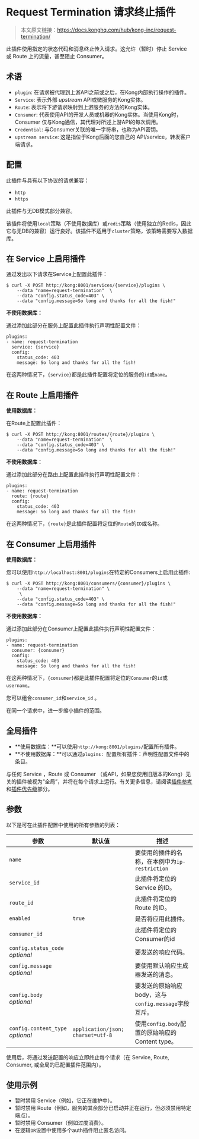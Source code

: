 # Request Termination 请求终止插件

> 本文原文链接：https://docs.konghq.com/hub/kong-inc/request-termination/

此插件使用指定的状态代码和消息终止传入请求。这允许（暂时）停止 Service 或 Route 上的流量，甚至阻止 Consumer。

## 术语

- `plugin`: 在请求被代理到上游API之前或之后，在Kong内部执行操作的插件。
- `Service`: 表示外部 *upstream* API或微服务的Kong实体。
- `Route`: 表示将下游请求映射到上游服务的方法的Kong实体。
- `Consumer`: 代表使用API的开发人员或机器的Kong实体。当使用Kong时，Consumer 仅与Kong通信，其代理对所述上游API的每次调用。
- `Credential`: 与Consumer关联的唯一字符串，也称为API密钥。
- `upstream service`: 这是指位于Kong后面的您自己的 API/service，转发客户端请求。

## 配置

此插件与具有以下协议的请求兼容：

- `http`
- `https`

此插件与无DB模式部分兼容。

该插件将使用`local`策略（不使用数据库）或`redis`策略（使用独立的Redis，因此它与无DB的兼容）运行良好。该插件不适用于`cluster`策略，该策略需要写入数据库。

## 在 Service 上启用插件

通过发出以下请求在Service上配置此插件：
```
$ curl -X POST http://kong:8001/services/{service}/plugins \
    --data "name=request-termination"  \
    --data "config.status_code=403" \
    --data "config.message=So long and thanks for all the fish!"
```

**不使用数据库：**

通过添加此部分在服务上配置此插件执行声明性配置文件：

```
plugins:
- name: request-termination
  service: {service}
  config: 
    status_code: 403
    message: So long and thanks for all the fish!
```
在这两种情况下，`{service}`都是此插件配置将定位的服务的`id`或`name`。

## 在 Route 上启用插件

**使用数据库：**

在Route上配置此插件：

```
$ curl -X POST http://kong:8001/routes/{route}/plugins \
    --data "name=request-termination"  \
    --data "config.status_code=403" \
    --data "config.message=So long and thanks for all the fish!"
```

**不使用数据库：**

通过添加此部分在路由上配置此插件执行声明性配置文件：

```
plugins:
- name: request-termination
  route: {route}
  config: 
    status_code: 403
    message: So long and thanks for all the fish!
```

在这两种情况下，`{route}`是此插件配置将定位的`Route`的`ID`或名称。

## 在 Consumer 上启用插件

**使用数据库：**

您可以使用`http://localhost:8001/plugins`在特定的Consumers上启用此插件:

```
$ curl -X POST http://kong:8001/consumers/{consumer}/plugins \
    --data "name=request-termination" \
     \
    --data "config.status_code=403" \
    --data "config.message=So long and thanks for all the fish!"
```

**不使用数据库：**

通过添加此部分在Consumer上配置此插件执行声明性配置文件：

```
plugins:
- name: request-termination
  consumer: {consumer}
  config: 
    status_code: 403
    message: So long and thanks for all the fish!
```
在这两种情况下，`{consumer`}都是此插件配置将定位的`Consumer`的`id`或`username`。  

您可以组合`consumer_id`和`service_id` 。 

在同一个请求中，进一步缩小插件的范围。

## 全局插件

- **使用数据库：**可以使用`http://kong:8001/plugins/`配置所有插件。
- **不使用数据库：**可以通过`plugins: `配置所有插件：声明性配置文件中的条目。

与任何 Service ，Route 或 Consumer （或API，如果您使用旧版本的Kong）无关的插件被视为“全局”，并将在每个请求上运行。有关更多信息，请阅读[插件参考](https://docs.konghq.com/latest/admin-api/#add-plugin)和[插件优先级](https://docs.konghq.com/latest/admin-api/#precedence)部分。

## 参数

以下是可在此插件配置中使用的所有参数的列表：

| 参数 | 默认值 | 描述 |
| ---- | ------ | ---- |
| `name` |  |  要使用的插件的名称，在本例中为`ip-restriction`  |
| `service_id` |  | 此插件将定位的 Service 的ID。|
| `route_id` |  |  此插件将定位的 Route 的ID。 |
| `enabled` |  `true` | 是否将应用此插件。  |
| `consumer_id` |  | 此插件将定位的Consumer的id  |
| `config.status_code` <br> *optional* |  | 要发送的响应代码。|
| `config.message` <br> *optional* |  | 要使用默认响应生成器发送的消息。|
| `config.body` <br> *optional* |  | 要发送的原始响应body，这与`config.message`字段互斥。|
| `config.content_type` <br> *optional* | `application/json; charset=utf-8` | 使用`config.body`配置的原始响应的Content type。|

使用后，将通过发送配置的响应立即终止每个请求（在 Service, Route, Consumer, 或全局的已配置插件范围内）。

## 使用示例

- 暂时禁用 Service（例如，它正在维护中）。
- 暂时禁用 Route（例如，服务的其余部分已启动并正在运行，但必须禁用特定端点）。
- 暂时禁用 Consumer（例如过度消费）。
- 在逻辑`OR`设置中使用多个auth插件阻止匿名访问。




















